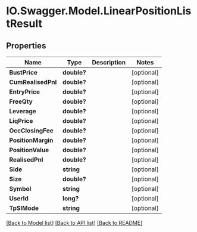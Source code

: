 # IO.Swagger.Model.LinearPositionListResult
## Properties

Name | Type | Description | Notes
------------ | ------------- | ------------- | -------------
**BustPrice** | **double?** |  | [optional] 
**CumRealisedPnl** | **double?** |  | [optional] 
**EntryPrice** | **double?** |  | [optional] 
**FreeQty** | **double?** |  | [optional] 
**Leverage** | **double?** |  | [optional] 
**LiqPrice** | **double?** |  | [optional] 
**OccClosingFee** | **double?** |  | [optional] 
**PositionMargin** | **double?** |  | [optional] 
**PositionValue** | **double?** |  | [optional] 
**RealisedPnl** | **double?** |  | [optional] 
**Side** | **string** |  | [optional] 
**Size** | **double?** |  | [optional] 
**Symbol** | **string** |  | [optional] 
**UserId** | **long?** |  | [optional] 
**TpSlMode** | **string** |  | [optional] 

[[Back to Model list]](../README.md#documentation-for-models) [[Back to API list]](../README.md#documentation-for-api-endpoints) [[Back to README]](../README.md)

